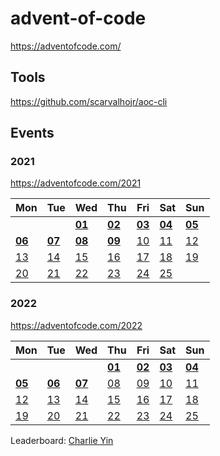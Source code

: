 # advent-of-code
 
https://adventofcode.com/

## Tools

https://github.com/scarvalhojr/aoc-cli

## Events

### 2021

https://adventofcode.com/2021

|Mon|Tue|Wed|Thu|Fri|Sat|Sun|
|---|---|---|---|---|---|---|
|   |   |[**01**](2021/01)|[**02**](2021/02)|[**03**](2021/03)|[**04**](2021/04)|[**05**](2021/05)|
|[**06**](2021/06)|[**07**](2021/07)|[**08**](2021/08)|[**09**](2021/09)|[10](2021/10)|[11](2021/11)|[12](2021/12)|
|[13](2021/13)|[14](2021/14)|[15](2021/15)|[16](2021/16)|[17](2021/17)|[18](2021/18)|[19](2021/19)|
|[20](2021/20)|[21](2021/21)|[22](2021/22)|[23](2021/23)|[24](2021/24)|[25](2021/25)|

### 2022

https://adventofcode.com/2022

|Mon|Tue|Wed|Thu|Fri|Sat|Sun|
|---|---|---|---|---|---|---|
|   |   |   |[**01**](2022/01)|[**02**](2022/02)|[**03**](2022/03)|[**04**](2022/04)|
|[**05**](2022/05)|[**06**](2022/06)|[**07**](2022/07)|[08](2022/08)|[09](2022/09)|[10](2022/10)|[11](2022/11)|
|[12](2022/12)|[13](2022/13)|[14](2022/14)|[15](2022/15)|[16](2022/16)|[17](2022/17)|[18](2022/18)|
|[19](2022/19)|[20](2022/20)|[21](2022/21)|[22](2022/22)|[23](2022/23)|[24](2022/24)|[25](2022/25)|


Leaderboard: [Charlie Yin](https://adventofcode.com/2022/leaderboard/private/view/2343282)
